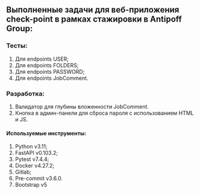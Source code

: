 ## Выполненные задачи для веб-приложения check-point в рамках стажировки в Antipoff Group:

### Тесты:
1. Для endpoints USER;
2. Для endpoints FOLDERS;
3. Для endpoints PASSWORD;
4. Для endpoints JobComment.

### Разработка:
1. Валидатор для глубины вложенности JobComment.
2. Кнопка в админ-панели для сброса пароля с использованием HTML и JS.

#### Используемые инструменты:
1. Python v3.11;
2. FastAPI v0.103.2;
3. Pytest v7.4.4;
4. Docker v4.27.2;
5. Gitlab;
6. Pre-commit v3.6.0.
7. Bootstrap v5